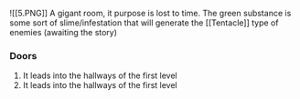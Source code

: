 ![[5.PNG]]
A gigant room, it purpose is lost to time. The green substance is some sort of slime/infestation that will generate the [[Tentacle]] type of enemies (awaiting the story)

### Doors
1. It leads into the hallways of the first level
2. It leads into the hallways of the first level